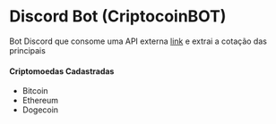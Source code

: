 # Discord Bot (CriptocoinBOT)
Bot Discord que consome uma API externa <a href="'https://api.binance.com/api/v3/ticker/price'" target="_blank">link</a> e extrai a cotação das principais

<h4 > 
    Criptomoedas Cadastradas
</h4>

* Bitcoin
* Ethereum
* Dogecoin
